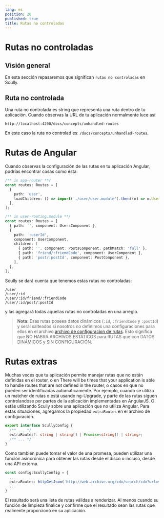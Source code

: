 ```yaml
---
lang: es
position: 20
published: true
title: Rutas no controladas
---
```


# Rutas no controladas

## Visión general

En esta sección repasaremos que significan `rutas no controladas` en Scully.

## Ruta no controlada

Una ruta no controlada es string que representa una ruta dentro de tu aplicación. Cuando observas la URL de tu aplicación normalmente luce así:

```
http://localhost:4200/docs/concepts/unhandled-routes
```

En este caso la ruta no controlad es: `/docs/concepts/unhandled-routes`.

# Rutas de Angular

Cuando observas la configuración de las rutas en tu aplicación Angular, podrías encontrar cosas como ésta:

```typescript
/** in app-router **/
const routes: Routes = [
  {
    path: 'user',
    loadChildren: () => import('./user/user.module').then((m) => m.UserModule),
  },
];

/** in user-routing.module **/
const routes: Routes = [
  { path: '', component: UsersComponent },
  {
    path: ':userId',
    component: UserComponent,
    children: [
      { path: '', component: PostsComponent, pathMatch: 'full' },
      { path: 'friend/:friendCode', component: UserComponent },
      { path: 'post/:postId', component: PostComponent },
    ],
  },
];
```

Scully se dará cuenta que tenemos estas rutas no controladas:

```
/user
/user/:id
/user/:id/friend/:friendCode
/user/:id/post/:postId
```

y las agregará todas aquellas rutas no controladas en una arreglo.

> **Nota**: Esas rutas poseea datos dinámicos (`:id`, `:friendCode` y `:postId`) y serál salteados si nosotros _no_ definimos una configuraciones para ellos en el archivo [archivo de configuracion de rutas]. Esto significa que NO HABRÁ ARCHIVOS ESTÁTICOS para RUTAS que con DATOS DINÁMICOS y SIN CONFIGURACIÓN.

# Rutas extras

Muchas veces que tu aplicación permite manejar rutas que no están definidas en el router, o en 
There will be times that your application is able to handle routes that are not defined in the router, o casos en que no pueden ser identificadas automáticamente. Por ejemplo, cuando se utiliza un matcher de rutas o está usando ng-Upgrade, y parte de las rutas siguen controlandose por partes de la aplicación implementadas en AngularJS. O estás utilizando Scully sobre una aplicación que no utiliza Angular.
Para estas situaciones, agregamos la propiedad `extraRoutes` en el archivo de configuración.

```typescript
export interface ScullyConfig {
  /** ... */
  extraRoutes?: string | string[] | Promise<string[] | string>;
  /** ... */
}
```

Como también puede tomar el valor de una promesa, pueden utilizar una función asincrónica para obtener las rutas desde el disco o incluso, desde una API externa.

```typescript
const config:ScullyConfig = {
  ...
  extraRoutes: httpGetJson('http://web.archive.org/cdx/search/cdx?url=scully.io*&output=json').then(cleanup),
  ...
}
```

El resultado será una lista de rutas válidas a renderizar. Al menos cuando su función de limpieza finalice y confirme que el resultado sean las rutas que realmente proporcionó en su aplicación.

[archivo de configuracion de rutas]: /docs/Reference/config#routes-routeconfig
